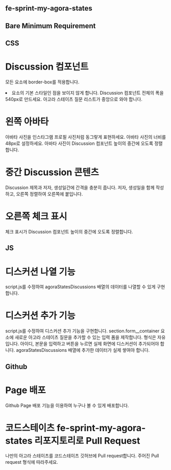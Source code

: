 ## fe-sprint-my-agora-states
## Bare Minimum Requirement

## CSS
# Discussion 컴포넌트
모든 요소에 border-box를 적용합니다.
<li> 요소의 기본 스타일인 점을 보이지 않게 합니다.
Discussion 컴포넌트 전체의 폭을 540px로 만드세요.
아고라 스테이츠 질문 리스트가 중앙으로 와야 합니다.

# 왼쪽 아바타
아바타 사진을 인스타그램 프로필 사진처럼 동그랗게 표현하세요.
아바타 사진의 너비를 48px로 설정하세요.
아바타 사진이 Discussion 컴포넌트 높이의 중간에 오도록 정렬합니다.

# 중간 Discussion 콘텐츠
Discussion 제목과 저자, 생성일간에 간격을 충분히 줍니다.
저자, 생성일을 함께 작성하고, 오른쪽 정렬하여 오른쪽에 붙입니다.
# 오른쪽 체크 표시
체크 표시가 Discussion 컴포넌트 높이의 중간에 오도록 정렬합니다.

## JS 
# 디스커션 나열 기능
script.js를 수정하여 agoraStatesDiscussions 배열의 데이터를 나열할 수 있게 구현합니다.
# 디스커션 추가 기능
script.js를 수정하여 디스커션 추가 기능을 구현합니다.
section.form__container 요소에 새로운 아고라 스테이츠 질문을 추가할 수 있는 입력 폼을 제작합니다. 형식은 자유입니다.
아이디, 본문을 입력하고 버튼을 누르면 실제 화면에 디스커션이 추가되어야 합니다.
agoraStatesDiscussions 배열에 추가한 데이터가 실제 쌓여야 합니다.

## Github

# Page 배포
Github Page 배포 기능을 이용하여 누구나 볼 수 있게 배포합니다.

# 코드스테이츠 fe-sprint-my-agora-states 리포지토리로 Pull Request
나만의 아고라 스테이츠를 코드스테이츠 깃허브에 Pull request합니다.
주어진 Pull request 형식에 따라주세요.

